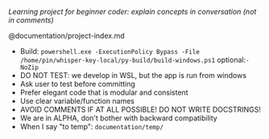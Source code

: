 *Learning project for beginner coder: explain concepts in conversation (not in comments)*

@documentation/project-index.md

- Build: `powershell.exe -ExecutionPolicy Bypass -File /home/pin/whisper-key-local/py-build/build-windows.ps1` optional:`-NoZip`
- DO NOT TEST: we develop in WSL, but the app is run from windows
- Ask user to test before committing
- Prefer elegant code that is modular and consistent
- Use clear variable/function names
- AVOID COMMENTS IF AT ALL POSSIBLE! DO NOT WRITE DOCSTRINGS!
- We are in ALPHA, don't bother with backward compatibility
- When I say "to temp": `documentation/temp/`

